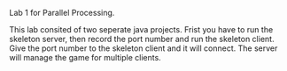 Lab 1 for Parallel Processing.

This lab consited of two seperate java projects. Frist you have to run the skeleton server, then record the port number and run the skeleton client. Give the port number to the skeleton client and it will connect. The server will manage the game for multiple clients.
